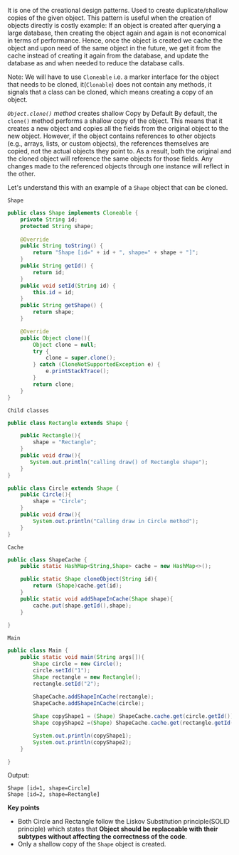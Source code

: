 It is one of the creational design patterns.
Used to create duplicate/shallow copies of the given object.
This pattern is useful when the creation of objects directly is costly example: If an object is created after querying a large database, then creating the object again and again is not economical in terms of performance.
Hence, once the object is created we cache the object and upon need of the same object in the future, we get it from the cache instead of creating it again from the database, and update the database as and when needed to reduce the database calls.


Note: We will have to use `Cloneable` i.e. a marker interface for the object that needs to be cloned, it(`Clonable`) does not contain any methods, it signals that a class can be cloned, which means creating a copy of an object.

*`Object.clone()` method* creates shallow Copy by Default
By default, the `clone()` method performs a shallow copy of the object. This means that it creates a new object and copies all the fields from the original object to the new object. However, if the object contains references to other objects (e.g., arrays, lists, or custom objects), the references themselves are copied, not the actual objects they point to.
As a result, both the original and the cloned object will reference the same objects for those fields. Any changes made to the referenced objects through one instance will reflect in the other.

Let's understand this with an example of a `Shape` object that can be cloned.

`Shape`

```java
public class Shape implements Cloneable {
    private String id;
    protected String shape;
    
    @Override
    public String toString() {
        return "Shape [id=" + id + ", shape=" + shape + "]";
    }
    public String getId() {
        return id;
    }
    public void setId(String id) {
        this.id = id;
    }
    public String getShape() {
        return shape;
    }

    @Override
    public Object clone(){
        Object clone = null;
        try {
            clone = super.clone();
        } catch (CloneNotSupportedException e) {
            e.printStackTrace();
        }
        return clone;
    }
}
```
`Child classes`

```java
public class Rectangle extends Shape {

    public Rectangle(){
        shape = "Rectangle";
    }
    public void draw(){
       System.out.println("calling draw() of Rectangle shape");
    }
}

public class Circle extends Shape {
    public Circle(){
        shape = "Circle";
    }
    public void draw(){
        System.out.println("Calling draw in Circle method");
    }
}
```

`Cache`

```java
public class ShapeCache {
    public static HashMap<String,Shape> cache = new HashMap<>();

    public static Shape cloneObject(String id){
        return (Shape)cache.get(id);
    }
    public static void addShapeInCache(Shape shape){
        cache.put(shape.getId(),shape);
    }
    
}
```

`Main`

```java
public class Main {
    public static void main(String args[]){
        Shape circle = new Circle();
        circle.setId("1");
        Shape rectangle = new Rectangle();
        rectangle.setId("2");
        
        ShapeCache.addShapeInCache(rectangle);
        ShapeCache.addShapeInCache(circle);

        Shape copyShape1 = (Shape) ShapeCache.cache.get(circle.getId());
        Shape copyShape2 =(Shape) ShapeCache.cache.get(rectangle.getId());

        System.out.println(copyShape1);
        System.out.println(copyShape2);
    }

}
```


Output:

```output
Shape [id=1, shape=Circle]
Shape [id=2, shape=Rectangle]
```    

**Key points**

- Both Circle and Rectangle follow the Liskov Substitution principle(SOLID principle) which states that **Object should be replaceable with their subtypes without affecting the correctness of the code**.
- Only a shallow copy of the `Shape` object is created.

